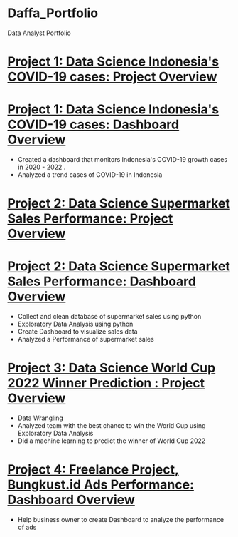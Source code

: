 # Daffa_Portfolio
Data Analyst Portfolio



# [Project 1: Data Science Indonesia's COVID-19 cases: Project Overview](https://github.com/daffakhairyal/Daffa_Portfolio/blob/main/covid-19-in-indonesia.ipynb) 
# [Project 1: Data Science Indonesia's COVID-19 cases: Dashboard Overview](https://public.tableau.com/views/covid-19_16679241723830/Dashboard1?:language=en-US&:display_count=n&:origin=viz_share_link) 
* Created a dashboard that monitors Indonesia's COVID-19 growth cases in 2020 - 2022 .
* Analyzed a trend cases of COVID-19 in Indonesia

# [Project 2: Data Science Supermarket Sales Performance: Project Overview](https://github.com/daffakhairyal/Daffa_Portfolio/blob/main/Python_Intro_Sales_Data.ipynb) 
# [Project 2: Data Science Supermarket Sales Performance: Dashboard Overview](https://datastudio.google.com/reporting/3645318f-557f-48e5-8df6-55ab46137e9d/page/m2X4C) 
* Collect and clean database of supermarket sales using python
* Exploratory Data Analysis using python
* Create Dashboard to visualize sales data
* Analyzed a Performance of supermarket sales

# [Project 3: Data Science World Cup 2022 Winner Prediction : Project Overview](https://github.com/daffakhairyal/Daffa_Portfolio/blob/3382ff903665d155e0bdde3a8c01ed2840fd7adc/world-cup-2022-winner-prediction-daffa.ipynb) 
* Data Wrangling
* Analyzed team with the best chance to win the World Cup using Exploratory Data Analysis
* Did a machine learning to predict the winner of World Cup 2022
 
# [Project 4: Freelance Project, Bungkust.id Ads Performance: Dashboard Overview](https://datastudio.google.com/reporting/78d55683-1618-4305-8f90-faa90ea85175) 
* Help business owner to create Dashboard to analyze the performance of ads
